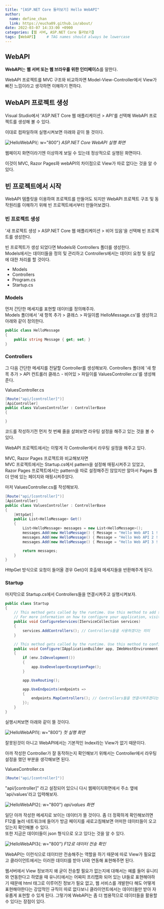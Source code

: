 ```yaml
---
title: "[ASP.NET Core 둘러보기] Hello WebAPI"
author:
  name: define_chan
  link: https://eucha09.github.io/about/
date: 2022-03-07 14:33:00 +0900
categories: [웹 서버, ASP.NET Core 둘러보기]
tags: [WebAPI]     # TAG names should always be lowercase
---
```


## **WebAPI**

**WebAPI**는 **웹 서버 또는 웹 브라우를 위한 인터페이스**를 말한다.

WebAPI 프로젝트를 MVC 구조와 비교하자면 Model-View-Controller에서 View가 빠진 느낌이라고 생각하면 이해하기 편하다.

## **WebAPI 프로젝트 생성**

Visual Studio에서 'ASP.NET Core 웹 애플리케이션 > API'를 선택해 WebAPI 프로젝트를 생성해 볼 수 있다.

이대로 컴파일하여 실행시켜보면 아래와 같이 뜰 것이다.

![HelloWebAPI](/assets/img/posts/webserver/HelloWebAPI.png){: w="800"}
_ASP.NET Core WebAPI 실행 화면_

웹페이지 화면이라기엔 이상하게 보일 수 있는데 정상적으로 실행된 화면이다.

이것이 MVC, Razor Pages와 webAPI의 차이점으로 View가 따로 없다는 것을 알 수 있다.

## **빈 프로젝트에서 시작**

WebAPI 템플릿을 이용하여 프로젝트를 만들어도 되지만 WebAPI 프로젝트 구조 및 동작원리를 이해하기 위해 빈 프로젝트에서부터 만들어보겠다.

### **빈 프로젝트 생성**

'새 프로젝트 생성 > ASP.NET Core 웹 애플리케이션 > 비어 있음'을 선택해 빈 프로젝트를 생성한다.

빈 프로젝트가 생성 되었다면 Models와 Controllers 폴더를 생성한다.   
Models에서는 데이터들을 정의 및 관리하고 Controllers에서는 데이터 요청 및 응답에 대한 처리를 할 것이다.
* Models
* Controllers
* Program.cs
* Startup.cs

### **Models**

먼저 간단한 메세지를 표현할 데이터를 정의해주자.   
Models 폴더에서 '새 항목 추가 > 클래스 > 파일이름 HelloMessage.cs'를 생성하고 아래와 같이 정의한다.
```cs
public class HelloMessage
{
    public string Message { get; set; }
}
```

### **Controllers**

그 다음 간단한 메세지를 전달할 Controller를 생성해보자.
Controllers 폴더에 '새 항목 추가 > API 컨트롤러 클래스 - 비어있 > 파일이를 ValuesController.cs'를 생성해준다.

ValuesController.cs
```cs
[Route("api/[controller]")]
[ApiController]
public class ValuesController : ControllerBase
{

}
```

코드를 작성하기전 먼저 첫 번째 줄을 살펴보면 라우팅 설정을 해주고 있는 것을 볼 수 있다.

WebAPI 프로젝트에서는 이렇게 각 Controller에서 라우팅 설정을 해주고 있다.

MVC, Razor Pages 프로젝트와 비교해보자면   
MVC 프로젝트에서는 Startup.cs에서 pattern을 설정해 매핑시켜주고 있었고,   
Razor Pages 프로젝트에서는 pattern을 따로 설정해주진 않았지만 알아서 Pages 폴더 안에 있는 페이지와 매핑시켜주었다.

마저 ValuesController.cs를 작성해보자.
```cs
[Route("api/[controller]")]
[ApiController]
public class ValuesController : ControllerBase
{
    [HttpGet]
    public List<HelloMessage> Get()
    {
        List<HelloMessage> messages = new List<HelloMessage>();
        messages.Add(new HelloMessage() { Message = "Hello Web API 1 ! " });
        messages.Add(new HelloMessage() { Message = "Hello Web API 2 ! " });
        messages.Add(new HelloMessage() { Message = "Hello Web API 3 ! " });

        return messages;
    }
}
```

HttpGet 방식으로 요청이 들어올 경우 Get()이 호출돼 메세지들을 반환해주게 된다.

### **Startup**

마지막으로 Startup.cs에서 Controllers들을 연결시켜주고 실행시켜보자.

```cs
public class Startup
{
    // This method gets called by the runtime. Use this method to add services to the container.
    // For more information on how to configure your application, visit https://go.microsoft.com/fwlink/?LinkID=398940
    public void ConfigureServices(IServiceCollection services)
    {
        services.AddControllers(); // Controllers들을 사용하겠다는 의미
    }

    // This method gets called by the runtime. Use this method to configure the HTTP request pipeline.
    public void Configure(IApplicationBuilder app, IWebHostEnvironment env)
    {
        if (env.IsDevelopment())
        {
            app.UseDeveloperExceptionPage();
        }

        app.UseRouting();

        app.UseEndpoints(endpoints =>
        {
            endpoints.MapControllers(); // Controllers들을 연결시켜주겠다는 의미
        });
    }
}
```

실행시켜보면 아래와 같이 뜰 것이다.

![HelloWebAPI1](/assets/img/posts/webserver/HelloWebAPI1.png){: w="800"}
_첫 실행 화면_

잘못된것이 아니고 WebAPI에서는 기본적인 Index라는 View가 없기 때문이다.

아까 작성한 Controller가 잘 동작하는지 확인해보기 위해서는 Controller에서 라우팅 설정을 했던 부분을 생각해보면 된다.

ValuesController.cs
```cs
[Route("api/[controller]")]
```

"api/[controller]" 라고 설정되어 있으니 다시 웹페이지화면에서 주소 옆에 'api/values'라고 입력해보자.

![HelloWebAPI2](/assets/img/posts/webserver/HelloWebAPI2.png){: w="800"}
_api/values 화면_

일단 아까 작성한 메세지로 보이는 데이터가 뜰 것이다.
좀 더 정확하게 확인해보려면 F12를 눌러 네트워크에 들어가 방금 페이지를 새로고침해보면 어떠한 데이터들이 오고 있는지 확인해볼 수 있다.   
또한 지금은 데이터들이 json 형식으로 오고 있다는 것을 알 수 있다.

![HelloWebAPI3](/assets/img/posts/webserver/HelloWebAPI3.png){: w="800"}
_F12로 데이터 전송 확인_

WebAPI는 이런식으로 데이터만 전송해주는 역할을 하기 때문에 따로 View가 필요없고 클라이언트에서는 이러한 데이터를 받아 UI와 연동해 표현해주면 된다.   

웹서버에서 View 정보까지 왜 굳이 전송할 필요가 없는지에 대해서는 예를 들어 유니티와 연동한다고 하였을 때 유니티에서는 어짜피 프리팹화 되어 있는 UI들로 표현해야하기 때문에 html 태그로 이루어진 정보가 필요 없고, 웹 서비스를 개발한다 해도 어떻게 표현해야한다는 강압적인 규칙이 따로 없다보니 클라이언트에서는 데이터들만 받아 자유롭게 표현할 수 있게 된다. 그렇기에 WebAPI는 좀 더 범용적으로 데이터들을 활용할 수 있다는 장점이 있다.
